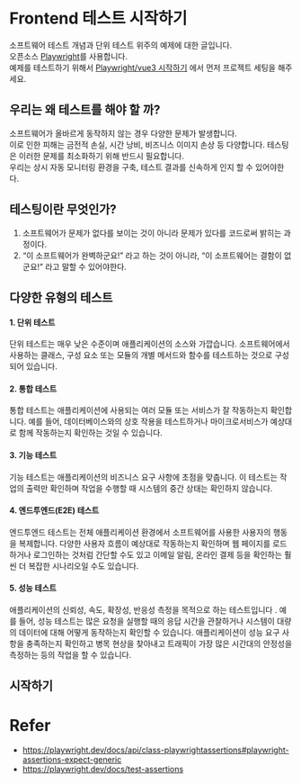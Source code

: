 # Frontend 테스트 시작하기
소프트웨어 테스트 개념과 단위 테스트 위주의 예제에 대한 글입니다.  
오픈소스 [Playwright](./Playwright.md)를 사용합니다.  
예제를 테스트하기 위해서 [Playwright/vue3 시작하기](https://wiki.abacussw.co.kr/ko/technote/frontend/vue/playwright#%EC%8B%9C%EC%9E%91%ED%95%98%EA%B8%B0) 에서 먼저 프로젝트 세팅을 해주세요.

## 우리는 왜 테스트를 해야 할 까?
소프트웨어가 올바르게 동작하지 않는 경우 다양한 문제가 발생합니다.   
이로 인한 피해는 금전적 손실, 시간 낭비, 비즈니스 이미지 손상 등 다양합니다. 
테스팅은 이러한 문제를 최소화하기 위해 반드시 필요합니다.   
우리는 상시 자동 모니터링 환경을 구축, 테스트 결과를 신속하게 인지 할 수 있어야한다.  

## 테스팅이란 무엇인가?
1. 소프트웨어가 문제가 없다를 보이는 것이 아니라 문제가 있다를 코드로써 밝히는 과정이다.
2. “이 소프트웨어가 완벽하군요!” 라고 하는 것이 아니라, “이 소프트웨어는 결함이 없군요!” 라고 말할 수 있어야한다.

## 다양한 유형의 테스트

#### 1. 단위 테스트
단위 테스트는 매우 낮은 수준이며 애플리케이션의 소스와 가깝습니다. 
소프트웨어에서 사용하는 클래스, 구성 요소 또는 모듈의 개별 메서드와 함수를 테스트하는 것으로 구성되어 있습니다.

#### 2. 통합 테스트
통합 테스트는 애플리케이션에 사용되는 여러 모듈 또는 서비스가 잘 작동하는지 확인합니다. 
예를 들어, 데이터베이스와의 상호 작용을 테스트하거나 
마이크로서비스가 예상대로 함께 작동하는지 확인하는 것일 수 있습니다.

#### 3. 기능 테스트
기능 테스트는 애플리케이션의 비즈니스 요구 사항에 초점을 맞춥니다. 
이 테스트는 작업의 출력만 확인하며 작업을 수행할 때 시스템의 중간 상태는 확인하지 않습니다.


#### 4. 엔드투엔드(E2E) 테스트
엔드투엔드 테스트는 전체 애플리케이션 환경에서 소프트웨어를 사용한 사용자의 행동을 복제합니다. 다양한 사용자 흐름이 예상대로 작동하는지 확인하며 웹 페이지를 로드하거나 로그인하는 것처럼 간단할 수도 있고 이메일 알림, 온라인 결제 등을 확인하는 훨씬 더 복잡한 시나리오일 수도 있습니다.

#### 5. 성능 테스트
애플리케이션의 신뢰성, 속도, 확장성, 반응성 측정을 목적으로 하는 테스트입니다 . 
예를 들어, 성능 테스트는 많은 요청을 실행할 때의 응답 시간을 관찰하거나 시스템이 대량의 데이터에 대해 어떻게 동작하는지 확인할 수 있습니다. 애플리케이션이 성능 요구 사항을 충족하는지 확인하고 병목 현상을 찾아내고 트래픽이 가장 많은 시간대의 안정성을 측정하는 등의 작업을 할 수 있습니다.

## 시작하기


# Refer
- https://playwright.dev/docs/api/class-playwrightassertions#playwright-assertions-expect-generic
- https://playwright.dev/docs/test-assertions